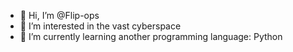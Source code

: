 - 👋 Hi, I’m @Flip-ops
- 👀 I’m interested in the vast cyberspace
- 🌱 I’m currently learning another programming language: Python

<!---
Flip-ops/Flip-ops is a ✨ special ✨ repository because its `README.md` (this file) appears on your GitHub profile.
You can click the Preview link to take a look at your changes.
--->
